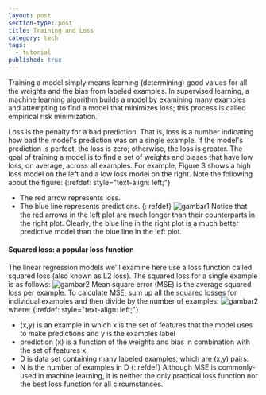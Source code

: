 ```yaml
---
layout: post
section-type: post
title: Training and Loss
category: tech
tags:
  - tutorial
published: true
---
```

Training a model simply means learning (determining) good values for all the weights and the bias from labeled examples. In supervised learning, a machine learning algorithm builds a model by examining many examples and attempting to find a model that minimizes loss; this process is called empirical risk minimization.

Loss is the penalty for a bad prediction. That is, loss is a number indicating how bad the model's prediction was on a single example. If the model's prediction is perfect, the loss is zero; otherwise, the loss is greater. The goal of training a model is to find a set of weights and biases that have low loss, on average, across all examples. For example, Figure 3 shows a high loss model on the left and a low loss model on the right. Note the following about the figure:
{:refdef: style="text-align: left;"}
- The red arrow represents loss.
- The blue line represents predictions.
{: refdef}
![gambar1]({{site.baseurl}}/img/mse.jpg)
Notice that the red arrows in the left plot are much longer than their counterparts in the right plot. Clearly, the blue line in the right plot is a much better predictive model than the blue line in the left plot.
#### Squared loss: a popular loss function
The linear regression models we'll examine here use a loss function called squared loss (also known as L2 loss). The squared loss for a single example is as follows:
![gambar2]({{site.baseurl}}/img/mse2.jpg)
Mean square error (MSE) is the average squared loss per example. To calculate MSE, sum up all the squared losses for individual examples and then divide by the number of examples:
![gambar2]({{site.baseurl}}/img/mse3.jpg)
where:
{:refdef: style="text-align: left;"}
- (x,y) is an example in which x is the set of features that the model uses to make predictions and y is the examples label
- prediction (x) is a function of the weights and bias in combination with the set of features x
- D is data set containing many labeled examples, which are (x,y) pairs.
- N is the number of examples in D
{: refdef}
Although MSE is commonly-used in machine learning, it is neither the only practical loss function nor the best loss function for all circumstances.
